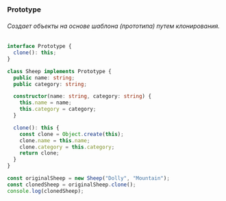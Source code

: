 ### Prototype

###### Создает объекты на основе шаблона (прототипа) путем клонирования.

```ts
interface Prototype {
  clone(): this;
}

class Sheep implements Prototype {
  public name: string;
  public category: string;

  constructor(name: string, category: string) {
    this.name = name;
    this.category = category;
  }

  clone(): this {
    const clone = Object.create(this);
    clone.name = this.name;
    clone.category = this.category;
    return clone;
  }
}

const originalSheep = new Sheep("Dolly", "Mountain");
const clonedSheep = originalSheep.clone();
console.log(clonedSheep);
```
